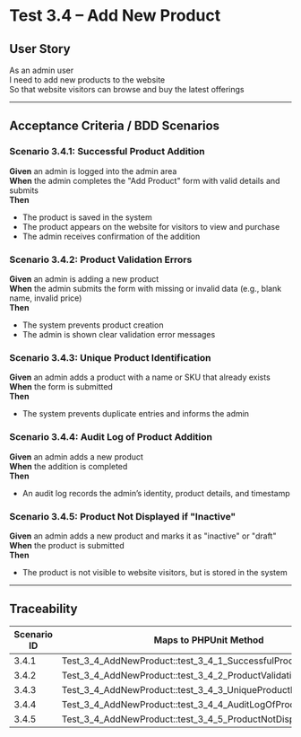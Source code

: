 # Test 3.4 – Add New Product

## User Story
As an admin user  
I need to add new products to the website  
So that website visitors can browse and buy the latest offerings

---

## Acceptance Criteria / BDD Scenarios

### Scenario 3.4.1: Successful Product Addition
**Given** an admin is logged into the admin area  
**When** the admin completes the "Add Product" form with valid details and submits  
**Then**
- The product is saved in the system
- The product appears on the website for visitors to view and purchase
- The admin receives confirmation of the addition

### Scenario 3.4.2: Product Validation Errors
**Given** an admin is adding a new product  
**When** the admin submits the form with missing or invalid data (e.g., blank name, invalid price)  
**Then**
- The system prevents product creation
- The admin is shown clear validation error messages

### Scenario 3.4.3: Unique Product Identification
**Given** an admin adds a product with a name or SKU that already exists  
**When** the form is submitted  
**Then**
- The system prevents duplicate entries and informs the admin

### Scenario 3.4.4: Audit Log of Product Addition
**Given** an admin adds a new product  
**When** the addition is completed  
**Then**
- An audit log records the admin’s identity, product details, and timestamp

### Scenario 3.4.5: Product Not Displayed if "Inactive"
**Given** an admin adds a new product and marks it as "inactive" or "draft"  
**When** the product is submitted  
**Then**
- The product is not visible to website visitors, but is stored in the system

---

## Traceability

| Scenario ID | Maps to PHPUnit Method                                            |
|-------------|------------------------------------------------------------------|
| 3.4.1       | Test_3_4_AddNewProduct::test_3_4_1_SuccessfulProductAddition     |
| 3.4.2       | Test_3_4_AddNewProduct::test_3_4_2_ProductValidationErrors       |
| 3.4.3       | Test_3_4_AddNewProduct::test_3_4_3_UniqueProductIdentification   |
| 3.4.4       | Test_3_4_AddNewProduct::test_3_4_4_AuditLogOfProductAddition     |
| 3.4.5       | Test_3_4_AddNewProduct::test_3_4_5_ProductNotDisplayedIfInactive |